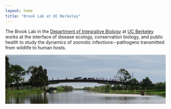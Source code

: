 ```yaml
---
layout: home
title: "Brook Lab at UC Berkeley"
---
```

<!--
<div class="bs-callout bs-callout-info">
  <p>We are recruiting a new field technician for Ekipa Fanihy! See <a href="/join/chicago-field-fellow">the Chicago field fellow</a> for job description and application, due by midnight (Central) on <strong>June 30, 2023</strong>!</p>
</div>
-->

The Brook Lab in the <a href="https://ib.berkeley.edu/">Department of Integrative Biology</a> at <a href="https://berkeley.edu">UC Berkeley</a> works at the interface of disease ecology, conservation biology, and public health to study the dynamics of zoonotic infections--pathogens transmitted from wildlife to human hosts.

<img src="/assets/mada-bridge.jpg" class="img-fluid" alt="Wooden footbridge at a Madagascar field site." />
